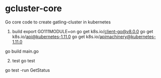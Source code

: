 # gcluster-core

Go core code to create gatling-cluster in kubernetes

1) build
export GO111MODULE=on
go get k8s.io/client-go@v8.0.0
go get k8s.io/api@kubernetes-1.11.0
go get k8s.io/apimachinery@kubernetes-1.11.0

go build main.go

2) test
go test

go test -run GetStatus
